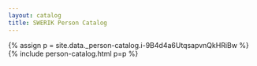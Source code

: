 ```yaml
---
layout: catalog
title: SWERIK Person Catalog
---
```

{% assign p = site.data._person-catalog.i-9B4d4a6UtqsapvnQkHRiBw %}
{% include person-catalog.html p=p %}


